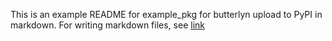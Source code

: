 This is an example README for example_pkg for butterlyn upload to PyPI in markdown. For writing markdown files, see [link](https://guides.github.com/features/mastering-markdown/)